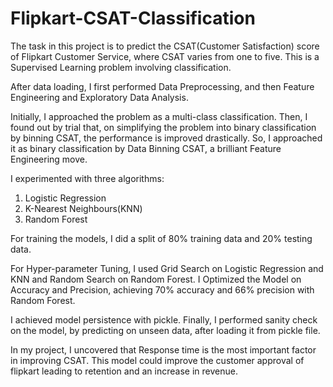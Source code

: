 # Flipkart-CSAT-Classification

The task in this project is to predict the CSAT(Customer Satisfaction) score of Flipkart Customer Service, where CSAT varies from one to five. This is a Supervised Learning problem involving classification.

After data loading, I first performed Data Preprocessing, and then Feature Engineering and Exploratory Data Analysis.

Initially, I approached the problem as a multi-class classification. Then, I found out by trial that, on simplifying the problem into binary classification by binning CSAT, the performance is improved drastically. So, I approached it as binary classification by Data Binning CSAT, a brilliant Feature Engineering move.

I experimented with three algorithms:
1. Logistic Regression
2. K-Nearest Neighbours(KNN)
3. Random Forest

For training the models, I did a split of 80% training data and 20% testing data.

For Hyper-parameter Tuning, I used Grid Search on Logistic Regression and KNN and Random Search on Random Forest. I Optimized the Model on Accuracy and Precision, achieving 70% accuracy and 66% precision with Random Forest.

I achieved model persistence with pickle. Finally, I performed sanity check on the model, by predicting on unseen data, after loading it from pickle file.

In my project, I uncovered that Response time is the most important factor in improving CSAT. This model could improve the customer approval of flipkart leading to retention and an increase in revenue.
